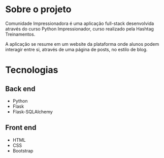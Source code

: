 # Sobre o projeto

Comunidade Impressionadora é uma aplicação full-stack desenvolvida através do curso Python Impressionador, curso realizado pela Hashtag Treinamentos.

A aplicação se resume em um website da plataforma onde alunos podem interagir entre si, através de uma página de posts, no estilo de blog.

# Tecnologias

## Back end
* Python
* Flask
* Flask-SQLAlchemy

## Front end
* HTML
* CSS
* Bootstrap
